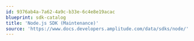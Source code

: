 ```yaml
---
id: 9376ab4a-7a62-4a9c-b33e-6c4e8e19acac
blueprint: sdk-catalog
title: 'Node.js SDK (Maintenance)'
source: 'https://www.docs.developers.amplitude.com/data/sdks/node/'
---
```

